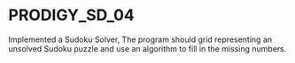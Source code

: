 # PRODIGY_SD_04
Implemented a Sudoku Solver,
The program should grid representing an unsolved Sudoku puzzle and use an algorithm to fill in the missing numbers.
